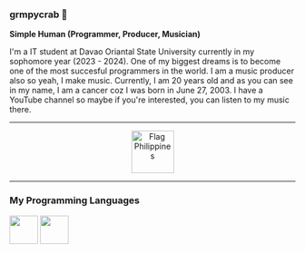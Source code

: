### grmpycrab 🦀

**Simple Human (Programmer, Producer, Musician)**

I'm a IT student at Davao Oriantal State University currently in my sophomore year (2023 - 2024). One of my biggest dreams is to become one of the most succesful programmers in the world. I am a music producer also so yeah, I make music. Currently, I am 20 years old and as you can see in my name, I am a cancer coz I was born in June 27, 2003. I have a YouTube channel so maybe if you're interested, you can listen to my music there.

---
<p align="center"><img src="https://raw.githubusercontent.com/Tarikul-Islam-Anik/Telegram-Animated-Emojis/main/Flags/Flag%20Philippines.webp" alt="Flag Philippines" width="75" height="75" /></p>

---
### My Programming Languages

<p align = "left">
<img src="https://cdn.jsdelivr.net/gh/devicons/devicon/icons/java/java-original-wordmark.svg" width="50" height="50" />
<img src="https://cdn.jsdelivr.net/gh/devicons/devicon/icons/python/python-original.svg" width="50" height="50"/>
</p>